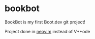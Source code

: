 # bookbot

BookBot is my first Boot.dev git project!

Project done in [neovim](https://neovim.io/) instead of V\*\*ode
